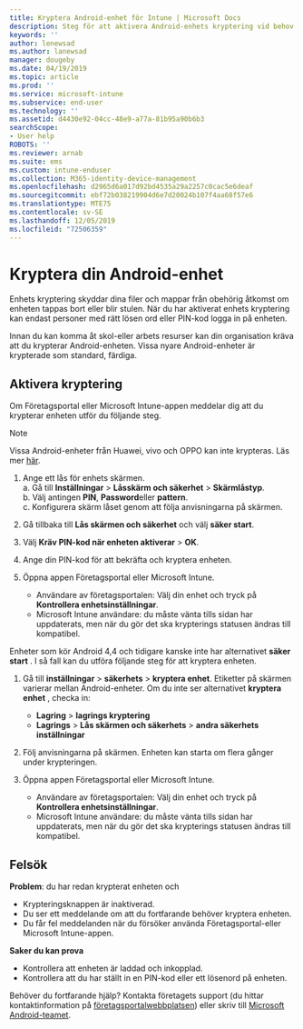 ```yaml
---
title: Kryptera Android-enhet för Intune | Microsoft Docs
description: Steg för att aktivera Android-enhets kryptering vid behov av Intune
keywords: ''
author: lenewsad
ms.author: lanewsad
manager: dougeby
ms.date: 04/19/2019
ms.topic: article
ms.prod: ''
ms.service: microsoft-intune
ms.subservice: end-user
ms.technology: ''
ms.assetid: d4430e92-04cc-48e9-a77a-81b95a90b6b3
searchScope:
- User help
ROBOTS: ''
ms.reviewer: arnab
ms.suite: ems
ms.custom: intune-enduser
ms.collection: M365-identity-device-management
ms.openlocfilehash: d2965d6a017d92bd4535a29a2257c0cac5e6deaf
ms.sourcegitcommit: ebf72b038219904d6e7d20024b107f4aa68f57e6
ms.translationtype: MTE75
ms.contentlocale: sv-SE
ms.lasthandoff: 12/05/2019
ms.locfileid: "72506359"
---
```

# <a name="encrypting-your-android-device"></a>Kryptera din Android-enhet

Enhets kryptering skyddar dina filer och mappar från obehörig åtkomst om enheten tappas bort eller blir stulen. När du har aktiverat enhets kryptering kan endast personer med rätt lösen ord eller PIN-kod logga in på enheten. 

Innan du kan komma åt skol-eller arbets resurser kan din organisation kräva att du krypterar Android-enheten. Vissa nyare Android-enheter är krypterade som standard, färdiga.  

## <a name="turn-on-encryption"></a>Aktivera kryptering

Om Företagsportal eller Microsoft Intune-appen meddelar dig att du krypterar enheten utför du följande steg. 

> [!Note]
> Vissa Android-enheter från Huawei, vivo och OPPO kan inte krypteras. Läs mer [här](your-device-appears-encrypted-but-cp-says-otherwise-android.md).  

1. Ange ett lås för enhets skärmen.  
    a. Gå till **Inställningar** > **Låsskärm och säkerhet** > **Skärmlåstyp**.  
    b. Välj antingen **PIN**, **Password**eller **pattern**.  
    c. Konfigurera skärm låset genom att följa anvisningarna på skärmen.  

2. Gå tillbaka till **Lås skärmen och säkerhet** och välj **säker start**.
3. Välj **Kräv PIN-kod när enheten aktiverar** > **OK**.
4. Ange din PIN-kod för att bekräfta och kryptera enheten.
5. Öppna appen Företagsportal eller Microsoft Intune.
    * Användare av företagsportalen: Välj din enhet och tryck på **Kontrollera enhetsinställningar**. 
    * Microsoft Intune användare: du måste vänta tills sidan har uppdaterats, men när du gör det ska krypterings statusen ändras till kompatibel.  

Enheter som kör Android 4,4 och tidigare kanske inte har alternativet **säker start** . I så fall kan du utföra följande steg för att kryptera enheten.

1. Gå till **inställningar** > **säkerhets** > **kryptera enhet**. Etiketter på skärmen varierar mellan Android-enheter. Om du inte ser alternativet **kryptera enhet** , checka in:
    * **Lagring** > **lagrings kryptering**
    * **Lagrings** > **Lås skärmen och säkerhets** > **andra säkerhets inställningar** 

2. Följ anvisningarna på skärmen. Enheten kan starta om flera gånger under krypteringen.
3. Öppna appen Företagsportal eller Microsoft Intune.
    * Användare av företagsportalen: Välj din enhet och tryck på **Kontrollera enhetsinställningar**.  
    * Microsoft Intune användare: du måste vänta tills sidan har uppdaterats, men när du gör det ska krypterings statusen ändras till kompatibel.

## <a name="troubleshoot"></a>Felsök  
**Problem**: du har redan krypterat enheten och

- Krypteringsknappen är inaktiverad.
- Du ser ett meddelande om att du fortfarande behöver kryptera enheten.
- Du får fel meddelanden när du försöker använda Företagsportal-eller Microsoft Intune-appen.

**Saker du kan prova**

- Kontrollera att enheten är laddad och inkopplad.  
- Kontrollera att du har ställt in en PIN-kod eller ett lösenord på enheten.  

Behöver du fortfarande hjälp? Kontakta företagets support (du hittar kontaktinformation på [företagsportalwebbplatsen](https://go.microsoft.com/fwlink/?linkid=2010980)) eller skriv till <a href="mailto:wintunedroidfbk@microsoft.com?subject=I'm having trouble with encryption on my Android device&body=Describe the issue you're experiencing here.">Microsoft Android-teamet</a>.  
